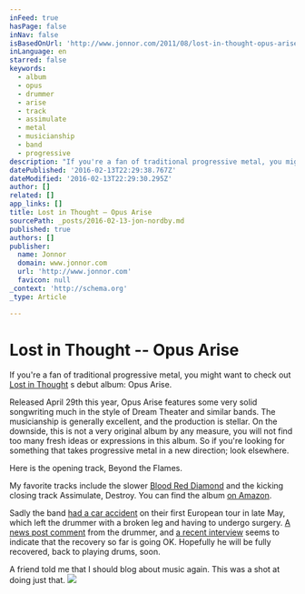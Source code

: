 ```yaml
---
inFeed: true
hasPage: false
inNav: false
isBasedOnUrl: 'http://www.jonnor.com/2011/08/lost-in-thought-opus-arise/'
inLanguage: en
starred: false
keywords:
  - album
  - opus
  - drummer
  - arise
  - track
  - assimulate
  - metal
  - musicianship
  - band
  - progressive
description: "If you're a fan of traditional progressive metal, you might want to check out Lost in Thought s debut album: Opus Arise. Released April 29th this year, Opus Arise features some very solid songwriting much in the style of Dream Theater and similar bands. The musicianship is generally excellent, and the production is stellar."
datePublished: '2016-02-13T22:29:38.767Z'
dateModified: '2016-02-13T22:29:30.295Z'
author: []
related: []
app_links: []
title: Lost in Thought – Opus Arise
sourcePath: _posts/2016-02-13-jon-nordby.md
published: true
authors: []
publisher:
  name: Jonnor
  domain: www.jonnor.com
  url: 'http://www.jonnor.com'
  favicon: null
_context: 'http://schema.org'
_type: Article

---
```

# Lost in Thought -- Opus Arise

If you're a fan of traditional progressive metal, you might want to check out [Lost in Thought][0] s debut album: Opus Arise.

Released April 29th this year, Opus Arise features some very solid songwriting much in the style of Dream Theater and similar bands. The musicianship is generally excellent, and the production is stellar. On the downside, this is not a very original album by any measure, you will not find too many fresh ideas or expressions in this album. So if you're looking for something that takes progressive metal in a new direction; look elsewhere.

Here is the opening track, Beyond the Flames.

My favorite tracks include the slower [Blood Red Diamond][1] and the kicking closing track Assimulate, Destroy. You can find the album [on Amazon][2].

Sadly the band [had a car accident][3] on their first European tour in late May, which left the drummer with a broken leg and having to undergo surgery. [A news post comment][4] from the drummer, and [a recent interview][5] seems to indicate that the recovery so far is going OK. Hopefully he will be fully recovered, back to playing drums, soon.

A friend told me that I should blog about music again. This was a shot at doing just that.
[![](http://www.jonnor.com/wp/wp-content/plugins/flattr/img/flattr-badge-large.png)][6]

[0]: http://lostinthoughtband.com/Default.aspx
[1]: http://www.youtube.com/watch?v=vfCGJXzFofM
[2]: http://www.amazon.com/Opus-Arise-Lost-Thought/dp/B004SFIN3E
[3]: http://www.bbc.co.uk/news/uk-wales-south-west-wales-13521199
[4]: http://www.serenity-band.com/index.php/newsarticle/items/lost-in-thought-car-accident.html
[5]: http://www.therocktologist.com/lost-in-thought-interview.html
[6]: http://www.jonnor.com/wp/?flattrss_redirect&id=441&md5=c6a4fe427fc2820b9294a6478ffe1686